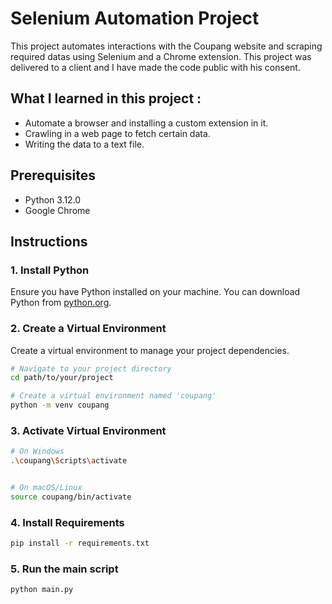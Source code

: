 # Selenium Automation Project

This project automates interactions with the Coupang website and scraping required datas using Selenium and a Chrome extension. This project was delivered to a client and I have made the code public with his consent.

## What I learned in this project :
- Automate a browser and installing a custom extension in it.
- Crawling in a web page to fetch certain data.
- Writing the data to a text file.

## Prerequisites

- Python 3.12.0
- Google Chrome

## Instructions

### 1. Install Python

Ensure you have Python installed on your machine. You can download Python from [python.org](https://www.python.org/downloads/).

### 2. Create a Virtual Environment

Create a virtual environment to manage your project dependencies.

```bash
# Navigate to your project directory
cd path/to/your/project

# Create a virtual environment named 'coupang'
python -m venv coupang
```
### 3. Activate Virtual Environment

```bash
# On Windows
.\coupang\Scripts\activate


# On macOS/Linux
source coupang/bin/activate
```

### 4. Install Requirements
```bash
pip install -r requirements.txt
```

### 5. Run the main script

```bash
python main.py
```
